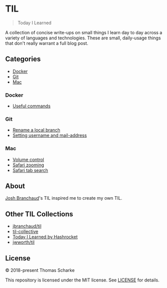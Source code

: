 # TIL

> Today I Learned

A collection of concise write-ups on small things I learn day to day across a variety of languages and technologies.
These are small, daily-usage things that don't really warrant a full blog post. 

## Categories
* [Docker](#docker)
* [Git](#git)
* [Mac](#mac)

### Docker
- [Useful commands](docker/useful_commands.md)

### Git
- [Rename a local branch](git/rename_local_branch.md)
- [Setting username and mail-address](git/setting_username_and_mail_address.md)

### Mac
- [Volume control](mac/volume_control.md)
- [Safari zooming](mac/safari_zoom.md)
- [Safari tab search](mac/safari_tab_search.md)

## About
[Josh Branchaud](https://github.com/jbranchaud)'s TIL inspired me to create my own TIL.

## Other TIL Collections
* [jbranchaud/til](https://github.com/jbranchaud/til)
* [til-collective](https://github.com/til-collective/til-collective)
* [Today I Learned by Hashrocket](https://til.hashrocket.com)
* [jwworth/til](https://github.com/jwworth/til)

## License
&copy; 2018-present Thomas Scharke

This repository is licensed under the MIT license. See [LICENSE](LICENSE) for details.
